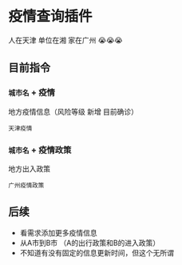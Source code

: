 # 疫情查询插件
人在天津 单位在湘 家在广州 😭😭😭

## 目前指令
### `城市名` + 疫情
地方疫情信息（风险等级 新增 目前确诊）
```
天津疫情
```

### `城市名` + 疫情政策
地方出入政策
```
广州疫情政策
```

## 后续
- 看需求添加更多疫情信息
- 从A市到B市 （A的出行政策和B的进入政策）
- 不知道有没有固定的信息更新时间，但这个无所谓
